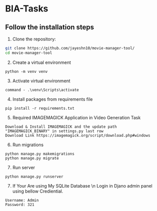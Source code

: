 # BIA-Tasks

## Follow the installation steps

1. Clone the repository:

```bash
git clone https://github.com/jayeshn10/movie-manager-tool/
cd movie-manager-tool
```
2. Create a virtual environment
```
python -m venv venv

```
3. Activate virtual environment
```
command - .\venv\Scripts\activate
```
4. Install packages from requirements file
```
pip install -r requirements.txt
```
5. Required IMAGEMAGICK Application in Video Generation Task

```
Download & Install IMAGEMAGICK and the update path "IMAGEMAGICK_BINARY" in settings.py last row
Download Link https://imagemagick.org/script/download.php#windows
```
6. Run migrations

```
python manage.py makemigrations
python manage.py migrate
```
7. Run server
```
python manage.py runserver

```
7. If Your Are using My SQLite Database \n
Login in Djano admin panel using bellow Crediential.
```
Username: Admin
Password: 321

```